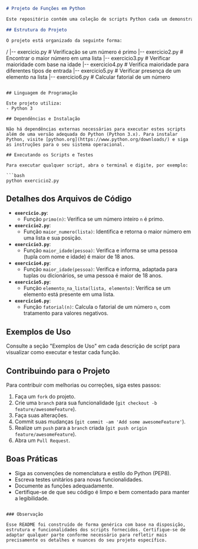 ```markdown
# Projeto de Funções em Python

Este repositório contém uma coleção de scripts Python cada um demonstrando diferentes algoritmos e funções para operações variadas como cálculo de maior número em uma lista, operações matemáticas como fatorial, verificações de maioridade e presença de elemento em lista, e verificação de número primo.

## Estrutura do Projeto

O projeto está organizado da seguinte forma:

```
/
|-- exercicio.py          # Verificação se um número é primo 
|-- exercicio2.py         # Encontrar o maior número em uma lista 
|-- exercicio3.py         # Verificar maioridade com base na idade 
|-- exercicio4.py         # Verifica maioridade para diferentes tipos de entrada 
|-- exercicio5.py         # Verificar presença de um elemento na lista 
|-- exercicio6.py         # Calcular fatorial de um número
```

## Linguagem de Programação

Este projeto utiliza:
- Python 3

## Dependências e Instalação

Não há dependências externas necessárias para executar estes scripts além de uma versão adequada do Python (Python 3.x). Para instalar Python, visite [python.org](https://www.python.org/downloads/) e siga as instruções para o seu sistema operacional.

## Executando os Scripts e Testes

Para executar qualquer script, abra o terminal e digite, por exemplo:

```bash
python exercicio2.py
```

## Detalhes dos Arquivos de Código

- **`exercicio.py`**:
  - Função `primo(n)`: Verifica se um número inteiro `n` é primo. 
- **`exercicio2.py`**:
  - Função `maior_numero(lista)`: Identifica e retorna o maior número em uma lista e sua posição.
- **`exercicio3.py`**:
  - Função `maior_idade(pessoa)`: Verifica e informa se uma pessoa (tupla com nome e idade) é maior de 18 anos.
- **`exercicio4.py`**:
  - Função `maior_idade(pessoa)`: Verifica e informa, adaptada para tuplas ou dicionários, se uma pessoa é maior de 18 anos.
- **`exercicio5.py`**:
  - Função `elemento_na_lista(lista, elemento)`: Verifica se um elemento está presente em uma lista.
- **`exercicio6.py`**:
  - Função `fatorial(n)`: Calcula o fatorial de um número `n`, com tratamento para valores negativos.

## Exemplos de Uso

Consulte a seção "Exemplos de Uso" em cada descrição de script para visualizar como executar e testar cada função.

## Contribuindo para o Projeto

Para contribuir com melhorias ou correções, siga estes passos:
1. Faça um `fork` do projeto.
2. Crie uma `branch` para sua funcionalidade (`git checkout -b feature/awesomeFeature`).
3. Faça suas alterações.
4. Commit suas mudanças (`git commit -am 'Add some awesomeFeature'`).
5. Realize um `push` para a `branch` criada (`git push origin feature/awesomeFeature`).
6. Abra um `Pull Request`.

## Boas Práticas

- Siga as convenções de nomenclatura e estilo do Python (PEP8).
- Escreva testes unitários para novas funcionalidades.
- Documente as funções adequadamente.
- Certifique-se de que seu código é limpo e bem comentado para manter a legibilidade.
```

### Observação

Esse README foi construído de forma genérica com base na disposição, estrutura e funcionalidades dos scripts fornecidos. Certifique-se de adaptar qualquer parte conforme necessário para refletir mais precisamente os detalhes e nuances do seu projeto específico.
